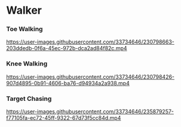 # Walker

### Toe Walking

https://user-images.githubusercontent.com/33734646/230798663-203ddedb-0f6a-45ec-972b-dca2ad84f82c.mp4


### Knee Walking

https://user-images.githubusercontent.com/33734646/230798426-907d4895-0b91-4606-ba76-d94934a2a938.mp4


### Target Chasing

https://user-images.githubusercontent.com/33734646/235879257-f77105fa-ec72-45ff-9322-67d73f5cc84d.mp4
